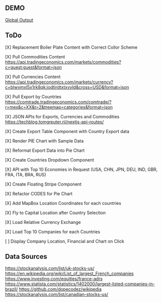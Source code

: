 ## DEMO
[Global Output](https://globaloutput.dystillvision.com)

## ToDo
[X] Replacement Boiler Plate Content with Correct Collor Scheme

[X] Pull Commodities Content
https://api.tradingeconomics.com/markets/commodities?c=guest:guest&format=json

[X] Pull Currencies Content
https://api.tradingeconomics.com/markets/currency?c=blwvmxl5x1rk8qk:jodtirdtxtxvyld&cross=USD&format=json

[X] Pull Export by Countries
https://comtrade.tradingeconomics.com/comtrade/?r=mex&c=XX&t=2&treemap=categories&format=json

[X] JSON APIs for Exports, Currencies and Commodities
https://techblog.tomgreuter.nl/nextjs-api-routes/

[X] Create Export Table Component with Country Export data

[X] Render PIE Chart with Sample Data

[X] Reformat Export Data into Pie Chart

[X] Create Countries Dropdown Component

[X] API with Top 10 Economies in Request
(USA, CHN, JPN, DEU, IND, GBR, FRA, ITA, BRA, RUS)

[X] Create Floating Stripe Component

[X] Refactor CODES for Pie Chart

[X] Add MapBox Location Coordinates for each countries

[X] Fly to Capital Location after Country Selection

[X] Load Relative Currency Exchange

[X] Load Top 10 Companies for each Countries

[ ] Display Company Location, Financial and Chart on Click


## Data Sources
https://stockanalysis.com/list/uk-stocks-us/
https://en.wikipedia.org/wiki/List_of_largest_French_companies
https://www.investing.com/equities/france-adrs
https://www.statista.com/statistics/1402000/largest-listed-companies-in-brazil/
https://github.com/dopecodez/wikipedia
https://stockanalysis.com/list/canadian-stocks-us/


